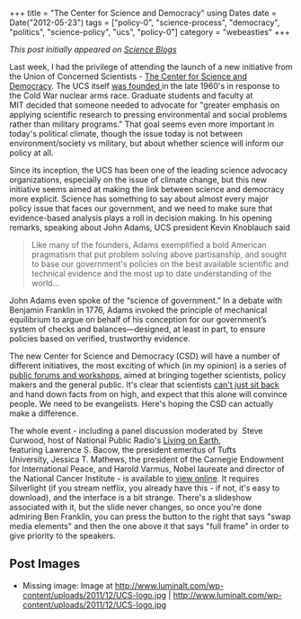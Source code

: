 +++
title = "The Center for Science and Democracy"
using Dates
date = Date("2012-05-23")
tags = ["policy-0", "science-process", "democracy", "politics", "science-policy", "ucs", "policy-0"]
category = "webeasties"
+++

_This post initially appeared on [Science Blogs](http://scienceblogs.com/webeasties)_

Last week, I had the privilege of attending the launch of a new initiative from the Union of Concerned Scientists - [The Center for Science and Democracy](http://www.ucsusa.org/center-for-science-and-democracy/). The UCS itself [was founded ](http://www.ucsusa.org/about/) in the late 1960's in response to the Cold War nuclear arms race. Graduate students and faculty at MIT decided that someone needed to advocate for "greater emphasis on applying scientific research to pressing environmental and social problems rather than military programs." That goal seems even more important in today's political climate, though the issue today is not between environment/society vs military, but about whether science will inform our policy at all.

Since its inception, the UCS has been one of the leading science advocacy organizations, especially on the issue of climate change, but this new initiative seems aimed at making the link between science and democracy more explicit. Science has something to say about almost every major policy issue that faces our government, and we need to make sure that evidence-based analysis plays a roll in decision making. In his opening remarks, speaking about John Adams, UCS president Kevin Knoblauch said

> Like many of the founders, Adams exemplified a bold American pragmatism that put problem solving above partisanship, and sought to base our government's policies on the best available scientific and technical evidence and the most up to date understanding of the world...

John Adams even spoke of the “science of government.” In a debate with Benjamin Franklin in 1776, Adams invoked the principle of mechanical equilibrium to argue on behalf of his conception for our government’s system of checks and balances—designed, at least in part, to ensure policies based on verified, trustworthy evidence.

The new Center for Science and Democracy (CSD) will have a number of different initiatives, the most exciting of which (in my opinion) is a series of [public forums and workshops](http://www.ucsusa.org/center-for-science-and-democracy/branscomb-science-and-democracy-forums.html), aimed at bringing together scientists, policy makers and the general public. It's clear that scientists [can't just sit back](http://www.biolbull.org/content/222/2/85.full) and hand down facts from on high, and expect that this alone will convince people. We need to be evangelists. Here's hoping the CSD can actually make a difference.

The whole event - including a panel discussion moderated by  Steve Curwood, host of National Public Radio's [Living on Earth](http://www.loe.org/), featuring Lawrence S. Bacow, the president emeritus of Tufts University, Jessica T. Mathews, the president of the Carnegie Endowment for International Peace, and Harold Varmus, Nobel laureate and director of the National Cancer Institute - is available to [view online](http://swankav.mediasite.com/mediasite/Play/fd4aa11129b84157a2903a9d22c4bf831d). It requires Silverlight (if you stream netflix, you already have this - if not, it's easy to download), and the interface is a bit strange. There's a slideshow associated with it, but the slide never changes, so once you're done admiring Ben Franklin, you can press the button to the right that says "swap media elements" and then the one above it that says "full frame" in order to give priority to the speakers.
 
 ## Post Images

- Missing image: Image at http://www.luminalt.com/wp-content/uploads/2011/12/UCS-logo.jpg | http://www.luminalt.com/wp-content/uploads/2011/12/UCS-logo.jpg

